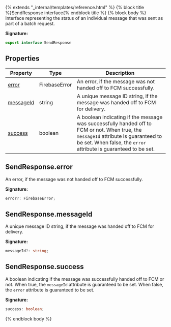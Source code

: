 {% extends "_internal/templates/reference.html" %}
{% block title %}SendResponse interface{% endblock title %}
{% block body %}
Interface representing the status of an individual message that was sent as part of a batch request.

<b>Signature:</b>

```typescript
export interface SendResponse 
```

## Properties

|  Property | Type | Description |
|  --- | --- | --- |
|  [error](./firebase-admin.messaging.sendresponse.md#sendresponseerror) | FirebaseError | An error, if the message was not handed off to FCM successfully. |
|  [messageId](./firebase-admin.messaging.sendresponse.md#sendresponsemessageid) | string | A unique message ID string, if the message was handed off to FCM for delivery. |
|  [success](./firebase-admin.messaging.sendresponse.md#sendresponsesuccess) | boolean | A boolean indicating if the message was successfully handed off to FCM or not. When true, the <code>messageId</code> attribute is guaranteed to be set. When false, the <code>error</code> attribute is guaranteed to be set. |

## SendResponse.error

An error, if the message was not handed off to FCM successfully.

<b>Signature:</b>

```typescript
error?: FirebaseError;
```

## SendResponse.messageId

A unique message ID string, if the message was handed off to FCM for delivery.

<b>Signature:</b>

```typescript
messageId?: string;
```

## SendResponse.success

A boolean indicating if the message was successfully handed off to FCM or not. When true, the `messageId` attribute is guaranteed to be set. When false, the `error` attribute is guaranteed to be set.

<b>Signature:</b>

```typescript
success: boolean;
```
{% endblock body %}
